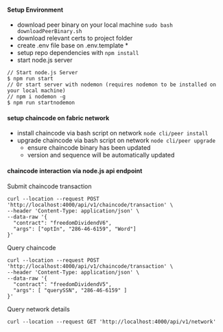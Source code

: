 #### Setup Environment
- download peer binary on your local machine `sudo bash downloadPeerBinary.sh`
- download relevant certs to project folder
- create .env file base on .env.template *
- setup repo dependencies with `npm install`
- start node.js server
```
// Start node.js Server
$ npm run start
// Or start server with nodemon (requires nodemon to be installed on your local machine)
// npm i nodemon -g
$ npm run startnodemon
```
#### setup chaincode on fabric network
- install chaincode via bash script on network `node cli/peer install`
- upgrade chaincode via bash script on network `node cli/peer upgrade`
  - ensure chaincode binary has been updated
  - version and sequence will be automatically updated

#### chaincode interaction via node.js api endpoint
Submit chaincode transaction
```
curl --location --request POST 'http://localhost:4000/api/v1/chaincode/transaction' \
--header 'Content-Type: application/json' \
--data-raw '{
  "contract": "freedomDividendV6",
  "args": ["optIn", "286-46-6159", "Word"]
}'
```
Query chaincode
```
curl --location --request POST 'http://localhost:4000/api/v1/chaincode/transaction' \
--header 'Content-Type: application/json' \
--data-raw '{
  "contract": "freedomDividendV5",
  "args": [ "querySSN", "286-46-6159" ]
}'
```
Query network details
```
curl --location --request GET 'http://localhost:4000/api/v1/network'
```